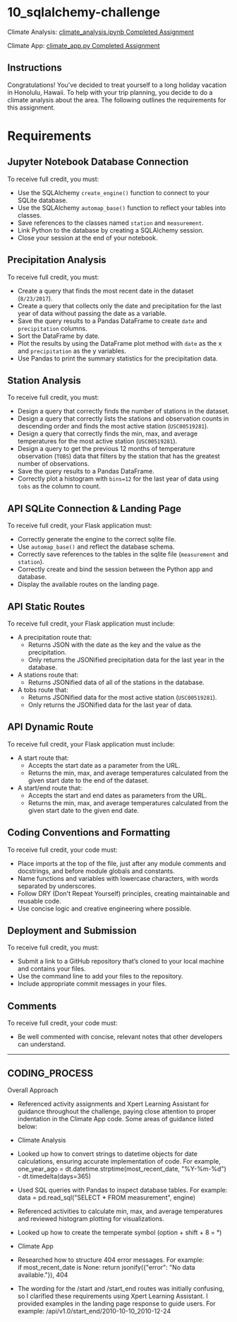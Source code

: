 # 10_sqlalchemy-challenge

Climate Analysis: [climate_analysis.ipynb Completed Assignment]([https://https://github.com/wrighang/10_sqlalchemy-challenge/blob/main/surfsup/climate_analysis.ipynb)

Climate App: [climate_app.py Completed Assignment](https://github.com/wrighang/10_sqlalchemy-challenge/blob/main/surfsup/climate_app.py)

## Instructions
Congratulations! You've decided to treat yourself to a long holiday vacation in Honolulu, Hawaii. To help with your trip planning, you decide to do a climate analysis about the area. The following outlines the requirements for this assignment.

# Requirements

## Jupyter Notebook Database Connection
To receive full credit, you must:
- Use the SQLAlchemy `create_engine()` function to connect to your SQLite database.
- Use the SQLAlchemy `automap_base()` function to reflect your tables into classes.
- Save references to the classes named `station` and `measurement`.
- Link Python to the database by creating a SQLAlchemy session.
- Close your session at the end of your notebook.

## Precipitation Analysis
To receive full credit, you must:
- Create a query that finds the most recent date in the dataset (`8/23/2017`).
- Create a query that collects only the date and precipitation for the last year of data without passing the date as a variable.
- Save the query results to a Pandas DataFrame to create `date` and `precipitation` columns.
- Sort the DataFrame by date.
- Plot the results by using the DataFrame plot method with `date` as the x and `precipitation` as the y variables.
- Use Pandas to print the summary statistics for the precipitation data.

## Station Analysis
To receive full credit, you must:
- Design a query that correctly finds the number of stations in the dataset.
- Design a query that correctly lists the stations and observation counts in descending order and finds the most active station (`USC00519281`).
- Design a query that correctly finds the min, max, and average temperatures for the most active station (`USC00519281`).
- Design a query to get the previous 12 months of temperature observation (`TOBS`) data that filters by the station that has the greatest number of observations.
- Save the query results to a Pandas DataFrame.
- Correctly plot a histogram with `bins=12` for the last year of data using `tobs` as the column to count.

## API SQLite Connection & Landing Page
To receive full credit, your Flask application must:
- Correctly generate the engine to the correct sqlite file.
- Use `automap_base()` and reflect the database schema.
- Correctly save references to the tables in the sqlite file (`measurement` and `station`).
- Correctly create and bind the session between the Python app and database.
- Display the available routes on the landing page.

## API Static Routes
To receive full credit, your Flask application must include:
- A precipitation route that:
  - Returns JSON with the date as the key and the value as the precipitation.
  - Only returns the JSONified precipitation data for the last year in the database.
- A stations route that:
  - Returns JSONified data of all of the stations in the database.
- A tobs route that:
  - Returns JSONified data for the most active station (`USC00519281`).
  - Only returns the JSONified data for the last year of data.

## API Dynamic Route
To receive full credit, your Flask application must include:
- A start route that:
  - Accepts the start date as a parameter from the URL.
  - Returns the min, max, and average temperatures calculated from the given start date to the end of the dataset.
- A start/end route that:
  - Accepts the start and end dates as parameters from the URL.
  - Returns the min, max, and average temperatures calculated from the given start date to the given end date.

## Coding Conventions and Formatting
To receive full credit, your code must:
- Place imports at the top of the file, just after any module comments and docstrings, and before module globals and constants.
- Name functions and variables with lowercase characters, with words separated by underscores.
- Follow DRY (Don't Repeat Yourself) principles, creating maintainable and reusable code.
- Use concise logic and creative engineering where possible.

## Deployment and Submission
To receive full credit, you must:
- Submit a link to a GitHub repository that’s cloned to your local machine and contains your files.
- Use the command line to add your files to the repository.
- Include appropriate commit messages in your files.

## Comments
To receive full credit, your code must:
- Be well commented with concise, relevant notes that other developers can understand.

---------------------------------------------------------------------------------------------------------------------------------------------------------------------------------------------------------------------------------------------------------

## CODING_PROCESS

Overall Approach

- Referenced activity assignments and Xpert Learning Assistant for guidance throughout the challenge, paying close attention to proper indentation in the Climate App code. Some areas of guidance listed below:

- Climate Analysis

* Looked up how to convert strings to datetime objects for date calculations, ensuring accurate implementation of code. For example, 
one_year_ago = dt.datetime.strptime(most_recent_date, "%Y-%m-%d") - dt.timedelta(days=365)

* Used SQL queries with Pandas to inspect database tables. For example: data = pd.read_sql("SELECT * FROM measurement", engine)

* Referenced activities to calculate min, max, and average temperatures and reviewed histogram plotting for visualizations.

* Looked up how to create the temperate symbol (option + shift + 8 = °)

- Climate App

* Researched how to structure 404 error messages. For example:    
    if most_recent_date is None:
                return jsonify({"error": "No data available."}), 404

* The wording for the /start and /start_end routes was initially confusing, so I clarified these requirements using Xpert Learning Assistant. I provided examples in the landing page response to guide users. For example: /api/v1.0/start_end/2010-10-10_2010-12-24
